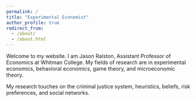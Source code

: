 ```yaml
---
permalink: /
title: "Experimental Economist"
author_profile: true
redirect_from: 
  - /about/
  - /about.html
---
```


Welcome to my website. I am Jason Ralston, Assistant Professor of Economics at Whitman College. My fields of research are in experimental economics, behavioral economics, game theory, and microeconomic theory. 

My research touches on the criminal justice system, heuristics, beliefs, risk preferences, and social networks.
